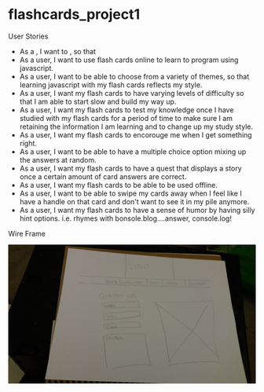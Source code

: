 # flashcards_project1

User Stories

- As a <role>, I want to <goal>, so that <reason>
- As a user, I want to use flash cards online to learn to program using javascript.
- As a user, I want to be able to choose from a variety of themes, so that learning javascript with my flash cards reflects my style.
- As a user, I want my flash cards to have varying levels of difficulty so that I am able to start slow and build my way up.
- As a user, I want my flash cards to test my knowledge once I have studied with my flash cards for a period of time to make sure I am retaining the information I am learning and to change up my study style.
- As a user, I want my flash cards to encorouge me when I get something right.
- As a user, I want to be able to have a multiple choice option mixing up the answers at random.
- As a user, I want my flash cards to have a quest that displays a story once a certain amount of card answers are correct.
- As a user, I want my flash cards to be able to be used offline.
- As a user, I want to be able to swipe my cards away when I feel like I have a handle on that card and don't want to see it in my pile anymore.
- As a user, I want my flash cards to have a sense of humor by having silly hint options. i.e. rhymes with bonsole.blog....answer, console.log!

Wire Frame

![Contact Wireframe](contact.jpg)
